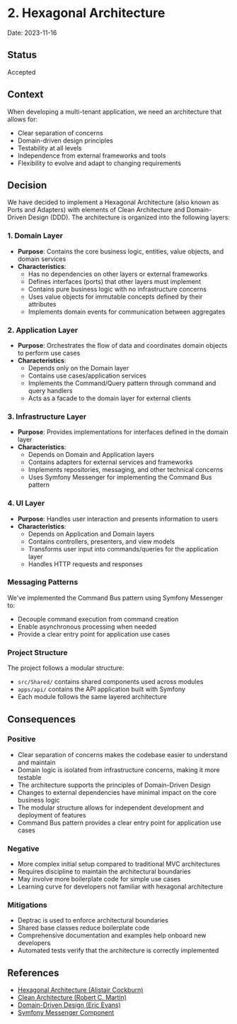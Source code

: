 # 2. Hexagonal Architecture

Date: 2023-11-16

## Status

Accepted

## Context

When developing a multi-tenant application, we need an architecture that allows for:
- Clear separation of concerns
- Domain-driven design principles
- Testability at all levels
- Independence from external frameworks and tools
- Flexibility to evolve and adapt to changing requirements

## Decision

We have decided to implement a Hexagonal Architecture (also known as Ports and Adapters) with elements of Clean Architecture and Domain-Driven Design (DDD). The architecture is organized into the following layers:

### 1. Domain Layer

- **Purpose**: Contains the core business logic, entities, value objects, and domain services
- **Characteristics**:
  - Has no dependencies on other layers or external frameworks
  - Defines interfaces (ports) that other layers must implement
  - Contains pure business logic with no infrastructure concerns
  - Uses value objects for immutable concepts defined by their attributes
  - Implements domain events for communication between aggregates

### 2. Application Layer

- **Purpose**: Orchestrates the flow of data and coordinates domain objects to perform use cases
- **Characteristics**:
  - Depends only on the Domain layer
  - Contains use cases/application services
  - Implements the Command/Query pattern through command and query handlers
  - Acts as a facade to the domain layer for external clients

### 3. Infrastructure Layer

- **Purpose**: Provides implementations for interfaces defined in the domain layer
- **Characteristics**:
  - Depends on Domain and Application layers
  - Contains adapters for external services and frameworks
  - Implements repositories, messaging, and other technical concerns
  - Uses Symfony Messenger for implementing the Command Bus pattern

### 4. UI Layer

- **Purpose**: Handles user interaction and presents information to users
- **Characteristics**:
  - Depends on Application and Domain layers
  - Contains controllers, presenters, and view models
  - Transforms user input into commands/queries for the application layer
  - Handles HTTP requests and responses

### Messaging Patterns

We've implemented the Command Bus pattern using Symfony Messenger to:
- Decouple command execution from command creation
- Enable asynchronous processing when needed
- Provide a clear entry point for application use cases

### Project Structure

The project follows a modular structure:
- `src/Shared/` contains shared components used across modules
- `apps/api/` contains the API application built with Symfony
- Each module follows the same layered architecture

## Consequences

### Positive

- Clear separation of concerns makes the codebase easier to understand and maintain
- Domain logic is isolated from infrastructure concerns, making it more testable
- The architecture supports the principles of Domain-Driven Design
- Changes to external dependencies have minimal impact on the core business logic
- The modular structure allows for independent development and deployment of features
- Command Bus pattern provides a clear entry point for application use cases

### Negative

- More complex initial setup compared to traditional MVC architectures
- Requires discipline to maintain the architectural boundaries
- May involve more boilerplate code for simple use cases
- Learning curve for developers not familiar with hexagonal architecture

### Mitigations

- Deptrac is used to enforce architectural boundaries
- Shared base classes reduce boilerplate code
- Comprehensive documentation and examples help onboard new developers
- Automated tests verify that the architecture is correctly implemented

## References

- [Hexagonal Architecture (Alistair Cockburn)](https://alistair.cockburn.us/hexagonal-architecture/)
- [Clean Architecture (Robert C. Martin)](https://blog.cleancoder.com/uncle-bob/2012/08/13/the-clean-architecture.html)
- [Domain-Driven Design (Eric Evans)](https://domainlanguage.com/ddd/)
- [Symfony Messenger Component](https://symfony.com/doc/current/messenger.html)